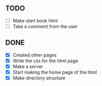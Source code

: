 ## TODO

- [ ] Make start book html
- [ ] Take a comment from the user

## DONE

- [x] Created other pages
- [x] Write the css for the html page
- [x] Make a server
- [x] Start making the home page of the html
- [x] Make directory structure
